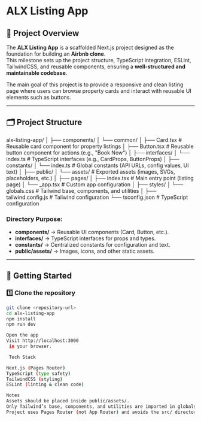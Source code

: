 # ALX Listing App

## 📌 Project Overview

The **ALX Listing App** is a scaffolded Next.js project designed as the foundation for building an **Airbnb clone**.  
This milestone sets up the project structure, TypeScript integration, ESLint, TailwindCSS, and reusable components, ensuring a **well-structured and maintainable codebase**.

The main goal of this project is to provide a responsive and clean listing page where users can browse property cards and interact with reusable UI elements such as buttons.

---

## 🗂️ Project Structure

alx-listing-app/
│
├── components/
│ └── common/
│ ├── Card.tsx # Reusable card component for property listings
│ ├── Button.tsx # Reusable button component for actions (e.g., "Book Now")
│
├── interfaces/
│ └── index.ts # TypeScript interfaces (e.g., CardProps, ButtonProps)
│
├── constants/
│ └── index.ts # Global constants (API URLs, config values, UI text)
│
├── public/
│ └── assets/ # Exported assets (images, SVGs, placeholders, etc.)
│
├── pages/
│ ├── index.tsx # Main entry point (listing page)
│ └── \_app.tsx # Custom app configuration
│
├── styles/
│ └── globals.css # Tailwind base, components, and utilities
│
├── tailwind.config.js # Tailwind configuration
└── tsconfig.json # TypeScript configuration

### Directory Purpose:

- **components/** → Reusable UI components (Card, Button, etc.).
- **interfaces/** → TypeScript interfaces for props and types.
- **constants/** → Centralized constants for configuration and text.
- **public/assets/** → Images, icons, and other static assets.

---

## 🚀 Getting Started

### 1️⃣ Clone the repository

```bash
git clone <repository-url>
cd alx-listing-app
npm install
npm run dev

Open the app
Visit http://localhost:3000
 in your browser.

 Tech Stack

Next.js (Pages Router)
TypeScript (type safety)
TailwindCSS (styling)
ESLint (linting & clean code)

Notes
Assets should be placed inside public/assets/.
Only Tailwind’s base, components, and utilities are imported in globals.css.
Project uses Pages Router (not App Router) and avoids the src/ directory for simplicity.
```
